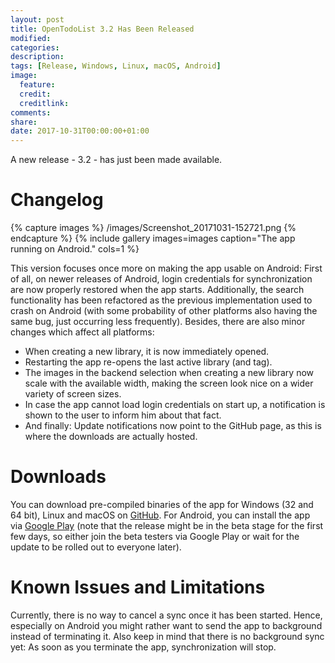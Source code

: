 ```yaml
---
layout: post
title: OpenTodoList 3.2 Has Been Released
modified:
categories: 
description:
tags: [Release, Windows, Linux, macOS, Android]
image:
  feature:
  credit:
  creditlink:
comments:
share:
date: 2017-10-31T00:00:00+01:00
---
```


A new release - 3.2 - has just been made available.

Changelog
=========

{% capture images %}
    /images/Screenshot_20171031-152721.png
{% endcapture %}
{% include gallery images=images caption="The app running on Android." cols=1 %}

This version focuses once more on making the app usable on Android: First of all, on newer releases of Android, login credentials for synchronization are now properly restored when the app starts. Additionally, the search functionality has been refactored as the previous implementation used to crash on Android (with some probability of other platforms also having the same bug, just occurring less frequently). Besides, there are also minor changes which affect all platforms:

*   When creating a new library, it is now immediately opened.
*   Restarting the app re-opens the last active library (and tag).
*   The images in the backend selection when creating a new library now scale with the available width, making the screen look nice on a wider variety of screen sizes.
*   In case the app cannot load login credentials on start up, a notification is shown to the user to inform him about that fact.
*   And finally: Update notifications now point to the GitHub page, as this is where the downloads are actually hosted.

Downloads
=========

You can download pre-compiled binaries of the app for Windows (32 and 64 bit), Linux and macOS on [GitHub](https://github.com/mhoeher/opentodolist/releases/tag/3.1.0). For Android, you can install the app via [Google Play](https://play.google.com/store/apps/details?id=net.rpdev.opentodolist&hl=en) (note that the release might be in the beta stage for the first few days, so either join the beta testers via Google Play or wait for the update to be rolled out to everyone later).

Known Issues and Limitations
============================

Currently, there is no way to cancel a sync once it has been started. Hence, especially on Android you might rather want to send the app to background instead of terminating it. Also keep in mind that there is no background sync yet: As soon as you terminate the app, synchronization will stop.